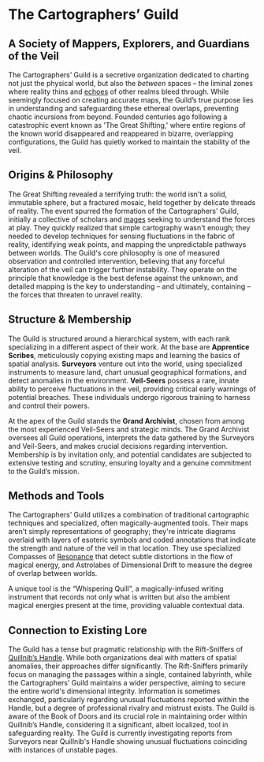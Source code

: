 # The Cartographers’ Guild

## A Society of Mappers, Explorers, and Guardians of the Veil

The Cartographers’ Guild is a secretive organization dedicated to charting not just the physical world, but also the *between* spaces – the liminal zones where reality thins and [echoes](/raw/20250501/soul/echoes.md) of other realms bleed through. While seemingly focused on creating accurate maps, the Guild’s true purpose lies in understanding and safeguarding these ethereal overlaps, preventing chaotic incursions from beyond. Founded centuries ago following a catastrophic event known as 'The Great Shifting,' where entire regions of the known world disappeared and reappeared in bizarre, overlapping configurations, the Guild has quietly worked to maintain the stability of the veil.

## Origins & Philosophy

The Great Shifting revealed a terrifying truth: the world isn't a solid, immutable sphere, but a fractured mosaic, held together by delicate threads of reality. The event spurred the formation of the Cartographers' Guild, initially a collective of scholars and [mages](/raw/20250504/mage/mages.md) seeking to understand the forces at play.  They quickly realized that simple cartography wasn't enough; they needed to develop techniques for sensing fluctuations in the fabric of reality, identifying weak points, and mapping the unpredictable pathways between worlds. The Guild's core philosophy is one of measured observation and controlled intervention, believing that any forceful alteration of the veil can trigger further instability. They operate on the principle that knowledge is the best defense against the unknown, and detailed mapping is the key to understanding – and ultimately, containing – the forces that threaten to unravel reality.

## Structure & Membership

The Guild is structured around a hierarchical system, with each rank specializing in a different aspect of their work. At the base are **Apprentice Scribes**, meticulously copying existing maps and learning the basics of spatial analysis.  **Surveyors** venture out into the world, using specialized instruments to measure land, chart unusual geographical formations, and detect anomalies in the environment.  **Veil-Seers** possess a rare, innate ability to perceive fluctuations in the veil, providing critical early warnings of potential breaches. These individuals undergo rigorous training to harness and control their powers.

At the apex of the Guild stands the **Grand Archivist**, chosen from among the most experienced Veil-Seers and strategic minds. The Grand Archivist oversees all Guild operations, interprets the data gathered by the Surveyors and Veil-Seers, and makes crucial decisions regarding intervention.  Membership is by invitation only, and potential candidates are subjected to extensive testing and scrutiny, ensuring loyalty and a genuine commitment to the Guild’s mission.

## Methods and Tools

The Cartographers’ Guild utilizes a combination of traditional cartographic techniques and specialized, often magically-augmented tools. Their maps aren’t simply representations of geography; they're intricate diagrams overlaid with layers of esoteric symbols and coded annotations that indicate the strength and nature of the veil in that location. They use specialized Compasses of [Resonance](/raw/20250501/resonance/resonance.md) that detect subtle distortions in the flow of magical energy, and Astrolabes of Dimensional Drift to measure the degree of overlap between worlds.

A unique tool is the “Whispering Quill”, a magically-infused writing instrument that records not only what is written but also the ambient magical energies present at the time, providing valuable contextual data.

## Connection to Existing Lore

The Guild has a tense but pragmatic relationship with the Rift-Sniffers of [Quillnib’s Handle](/geography/settlement/city/quillnibs-handle.md). While both organizations deal with matters of spatial anomalies, their approaches differ significantly. The Rift-Sniffers primarily focus on managing the passages within a single, contained labyrinth, while the Cartographers’ Guild maintains a wider perspective, aiming to secure the entire world's dimensional integrity. Information is sometimes exchanged, particularly regarding unusual fluctuations reported within the Handle, but a degree of professional rivalry and mistrust exists.  The Guild is aware of the Book of Doors and its crucial role in maintaining order within Quillnib’s Handle, considering it a significant, albeit localized, tool in safeguarding reality. The Guild is currently investigating reports from Surveyors near Quillnib's Handle showing unusual fluctuations coinciding with instances of unstable pages.
